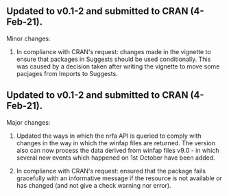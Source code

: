 
Updated to v0.1-2 and submitted to CRAN (4-Feb-21).
----------------------------------------

Minor changes:

1. In compliance with CRAN's request: changes made in the vignette to ensure that packages in Suggests should be used conditionally. This was caused by a decision taken after writing the vignette to move some pacjages from Imports to Suggests. 



Updated to v0.1-2 and submitted to CRAN (4-Feb-21).
----------------------------------------

Major changes:

1. Updated the ways in which the nrfa API is queried to comply with changes in the way in which the winfap files are returned. The version also can now process the data derived from winfap files v9.0 - in which several new events which happened on 1st October have been added. 

2. In compliance with CRAN's request: ensured that the package fails gracefully with an informative message
if the resource is not available or has changed (and not give a check warning nor error).
